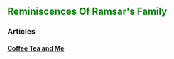 <html>
  <head>
  </head>
  <body>
    <h2 style= "color: green">Reminiscences Of Ramsar's Family</h2>
    <h3>Articles</h3>
    <h4><a href= "CoffeeTeaAndMe.md">Coffee Tea and Me</h4>
  </body>
</html>
